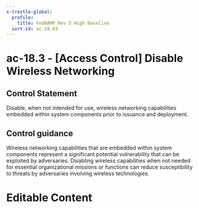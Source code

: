 ```yaml
---
x-trestle-global:
  profile:
    title: FedRAMP Rev 5 High Baseline
  sort-id: ac-18.03
---
```


# ac-18.3 - \[Access Control\] Disable Wireless Networking

## Control Statement

Disable, when not intended for use, wireless networking capabilities embedded within system components prior to issuance and deployment.

## Control guidance

Wireless networking capabilities that are embedded within system components represent a significant potential vulnerability that can be exploited by adversaries. Disabling wireless capabilities when not needed for essential organizational missions or functions can reduce susceptibility to threats by adversaries involving wireless technologies.

# Editable Content

<!-- Make additions and edits below -->
<!-- The above represents the contents of the control as received by the profile, prior to additions. -->
<!-- If the profile makes additions to the control, they will appear below. -->
<!-- The above markdown may not be edited but you may edit the content below, and/or introduce new additions to be made by the profile. -->
<!-- If there is a yaml header at the top, parameter values may be edited. Use --set-parameters to incorporate the changes during assembly. -->
<!-- The content here will then replace what is in the profile for this control, after running profile-assemble. -->
<!-- The current profile has no added parts for this control, but you may add new ones here. -->
<!-- Each addition must have a heading either of the form ## Control my_addition_name -->
<!-- or ## Part a. (where the a. refers to one of the control statement labels.) -->
<!-- "## Control" parts are new parts added after the statement part. -->
<!-- "## Part" parts are new parts added into the top-level statement part with that label. -->
<!-- Subparts may be added with nested hash levels of the form ### My Subpart Name -->
<!-- underneath the parent ## Control or ## Part being added -->
<!-- See https://oscal-compass.github.io/compliance-trestle/tutorials/ssp_profile_catalog_authoring/ssp_profile_catalog_authoring for guidance. -->
